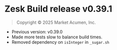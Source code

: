 # Zesk Build release v0.39.1

> Copyright &copy; 2025 Market Acumen, Inc.

- Previous version: v0.39.0
- Made more tests slow to balance build times.
- Removed dependency on `isInteger` in `_sugar.sh`